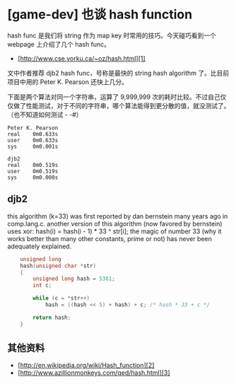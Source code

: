 # [game-dev] 也谈 hash function

hash func 是我们将 string 作为 map key 时常用的技巧。今天碰巧看到一个 webpage 上介绍了几个 hash func。

 * [http://www.cse.yorku.ca/~oz/hash.html][1]

文中作者推荐 djb2 hash func，号称是最快的 string hash algorithm 了。比目前项目中用的 Peter K. Pearson 还快上几分。

下面是两个算法对同一个字符串，运算了 9,999,999 次的耗时比较。不过自己仅仅做了性能测试，对于不同的字符串，哪个算法能得到更分散的值，就没测试了。（也不知道如何测试 - -#）

```
Peter K. Pearson
real    0m0.633s
user    0m0.633s
sys     0m0.001s

djb2
real    0m0.519s
user    0m0.519s
sys     0m0.000s
```

## djb2

this algorithm (k=33) was first reported by dan bernstein many years ago in comp.lang.c. another version of this algorithm (now favored by bernstein) uses xor: hash(i) = hash(i - 1) * 33 ^ str[i]; the magic of number 33 (why it works better than many other constants, prime or not) has never been adequately explained.

```C
    unsigned long
    hash(unsigned char *str)
    {
        unsigned long hash = 5381;
        int c;

        while (c = *str++)
            hash = ((hash << 5) + hash) + c; /* hash * 33 + c */

        return hash;
    }

```

## 其他资料

 * [http://en.wikipedia.org/wiki/Hash_function][2]
 * [http://www.azillionmonkeys.com/qed/hash.html][3]


[1]:http://www.cse.yorku.ca/~oz/hash.html
[2]:http://en.wikipedia.org/wiki/Hash_function
[3]:http://www.azillionmonkeys.com/qed/hash.html
